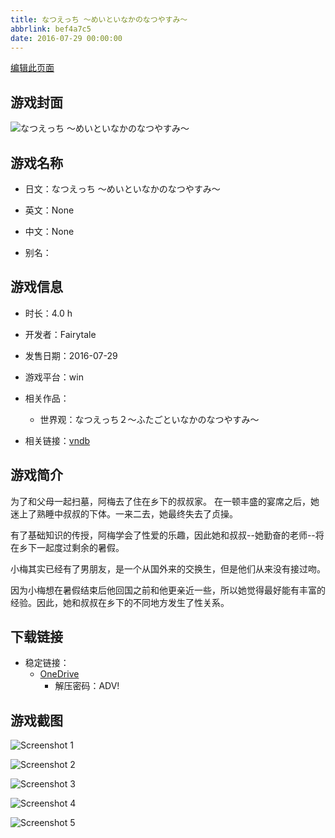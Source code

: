 ```yaml
---
title: なつえっち ～めいといなかのなつやすみ～
abbrlink: bef4a7c5
date: 2016-07-29 00:00:00
---
```

[编辑此页面](https://github.com/ACG-3/ADV3-source/blob/main/source/_posts/games/%E3%81%AA%E3%81%A4%E3%81%88%E3%81%A3%E3%81%A1%20%EF%BD%9E%E3%82%81%E3%81%84%E3%81%A8%E3%81%84%E3%81%AA%E3%81%8B%E3%81%AE%E3%81%AA%E3%81%A4%E3%82%84%E3%81%99%E3%81%BF%EF%BD%9E.md)

## 游戏封面

![なつえっち ～めいといなかのなつやすみ～](https://pan.timero.xyz/onedrive/img_lib_001/%E3%81%AA%E3%81%A4%E3%81%88%E3%81%A3%E3%81%A1%20%EF%BD%9E%E3%82%81%E3%81%84%E3%81%A8%E3%81%84%E3%81%AA%E3%81%8B%E3%81%AE%E3%81%AA%E3%81%A4%E3%82%84%E3%81%99%E3%81%BF%EF%BD%9E_cover.avif)


## 游戏名称

- 日文：なつえっち ～めいといなかのなつやすみ～
- 英文：None
- 中文：None

- 别名：


## 游戏信息

- 时长：4.0 h
- 开发者：Fairytale
- 发售日期：2016-07-29
- 游戏平台：win
- 相关作品：
   - 世界观：なつえっち２～ふたごといなかのなつやすみ～

- 相关链接：[vndb](https://vndb.org/v19763)


## 游戏简介

为了和父母一起扫墓，阿梅去了住在乡下的叔叔家。
在一顿丰盛的宴席之后，她迷上了熟睡中叔叔的下体。一来二去，她最终失去了贞操。

有了基础知识的传授，阿梅学会了性爱的乐趣，因此她和叔叔--她勤奋的老师--将在乡下一起度过剩余的暑假。

小梅其实已经有了男朋友，是一个从国外来的交换生，但是他们从来没有接过吻。

因为小梅想在暑假结束后他回国之前和他更亲近一些，所以她觉得最好能有丰富的经验。因此，她和叔叔在乡下的不同地方发生了性关系。




## 下载链接

- 稳定链接：
    - [OneDrive](https://pan.timero.xyz/onedrive/adv_lib_001/%E3%81%AA%E3%81%A4%E3%81%88%E3%81%A3%E3%81%A1%20%EF%BD%9E%E3%82%81%E3%81%84%E3%81%A8%E3%81%84%E3%81%AA%E3%81%8B%E3%81%AE%E3%81%AA%E3%81%A4%E3%82%84%E3%81%99%E3%81%BF%EF%BD%9E)
        - 解压密码：ADV!



## 游戏截图


![Screenshot 1](https://pan.timero.xyz/onedrive/img_lib_001/%E3%81%AA%E3%81%A4%E3%81%88%E3%81%A3%E3%81%A1%20%EF%BD%9E%E3%82%81%E3%81%84%E3%81%A8%E3%81%84%E3%81%AA%E3%81%8B%E3%81%AE%E3%81%AA%E3%81%A4%E3%82%84%E3%81%99%E3%81%BF%EF%BD%9E_Screenshot_1.avif)

![Screenshot 2](https://pan.timero.xyz/onedrive/img_lib_001/%E3%81%AA%E3%81%A4%E3%81%88%E3%81%A3%E3%81%A1%20%EF%BD%9E%E3%82%81%E3%81%84%E3%81%A8%E3%81%84%E3%81%AA%E3%81%8B%E3%81%AE%E3%81%AA%E3%81%A4%E3%82%84%E3%81%99%E3%81%BF%EF%BD%9E_Screenshot_2.avif)

![Screenshot 3](https://pan.timero.xyz/onedrive/img_lib_001/%E3%81%AA%E3%81%A4%E3%81%88%E3%81%A3%E3%81%A1%20%EF%BD%9E%E3%82%81%E3%81%84%E3%81%A8%E3%81%84%E3%81%AA%E3%81%8B%E3%81%AE%E3%81%AA%E3%81%A4%E3%82%84%E3%81%99%E3%81%BF%EF%BD%9E_Screenshot_3.avif)

![Screenshot 4](https://pan.timero.xyz/onedrive/img_lib_001/%E3%81%AA%E3%81%A4%E3%81%88%E3%81%A3%E3%81%A1%20%EF%BD%9E%E3%82%81%E3%81%84%E3%81%A8%E3%81%84%E3%81%AA%E3%81%8B%E3%81%AE%E3%81%AA%E3%81%A4%E3%82%84%E3%81%99%E3%81%BF%EF%BD%9E_Screenshot_4.avif)

![Screenshot 5](https://pan.timero.xyz/onedrive/img_lib_001/%E3%81%AA%E3%81%A4%E3%81%88%E3%81%A3%E3%81%A1%20%EF%BD%9E%E3%82%81%E3%81%84%E3%81%A8%E3%81%84%E3%81%AA%E3%81%8B%E3%81%AE%E3%81%AA%E3%81%A4%E3%82%84%E3%81%99%E3%81%BF%EF%BD%9E_Screenshot_5.avif)

